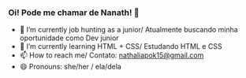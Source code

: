 ### Oi! Pode me chamar de Nanath! 👋

- 🔭 I’m currently job hunting as a junior/ Atualmente buscando minha oportunidade como Dev junior
- 🌱 I’m currently learning HTML + CSS/ Estudando HTML e CSS 
- 📫 How to reach me/ Contato: nathaliapok15@gmail.com
- 😄 Pronouns: she/her / ela/dela 


